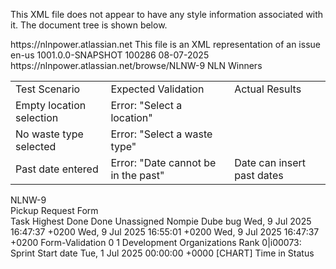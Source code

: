 This XML file does not appear to have any style information associated with it. The document tree is shown below.
<!--  
RSS generated by JIRA (1001.0.0-SNAPSHOT#100286-rev:ade406fd979143dea9a586ef61ffe2cdda366da6) at Wed Jul 09 20:43:40 UTC 2025

It is possible to restrict the fields that are returned in this document by specifying the 'field' parameter in your request.
For example, to request only the issue key and summary add field=key&field=summary to the URL of your request.
 -->
<rss version="0.92">
<channel>
<title>Jira</title>
<link>https://nlnpower.atlassian.net</link>
<description>This file is an XML representation of an issue</description>
<language>en-us</language>
<build-info>
<version>1001.0.0-SNAPSHOT</version>
<build-number>100286</build-number>
<build-date>08-07-2025</build-date>
</build-info>
<item>
<title>[NLNW-9] Pickup Request Form</title>
<link>https://nlnpower.atlassian.net/browse/NLNW-9</link>
<project id="10003" key="NLNW">NLN Winners</project>
<description><div class='table-wrap'> <table class='confluenceTable'><tbody> <tr> <td class='confluenceTd'>Test Scenario</td> <td class='confluenceTd'>Expected Validation</td> <td class='confluenceTd'>Actual Results</td> </tr> <tr> <td class='confluenceTd'>Empty location selection</td> <td class='confluenceTd'>Error: "Select a location"</td> <td class='confluenceTd'>&nbsp;</td> </tr> <tr> <td class='confluenceTd'>No waste type selected</td> <td class='confluenceTd'>Error: "Select a waste type"</td> <td class='confluenceTd'>&nbsp;</td> </tr> <tr> <td class='confluenceTd'>Past date entered</td> <td class='confluenceTd'>Error: "Date cannot be in the past"</td> <td class='confluenceTd'>Date can insert past dates</td> </tr> </tbody></table> </div> </description>
<environment/>
<key id="10033">NLNW-9</key>
<summary>Pickup Request Form</summary>
<type id="10012" iconUrl="https://nlnpower.atlassian.net/rest/api/2/universal_avatar/view/type/issuetype/avatar/10318?size=medium">Task</type>
<priority id="1" iconUrl="https://nlnpower.atlassian.net/images/icons/priorities/highest_new.svg">Highest</priority>
<status id="10010" iconUrl="https://nlnpower.atlassian.net/" description="">Done</status>
<statusCategory id="3" key="done" colorName="green"/>
<resolution id="10000">Done</resolution>
<assignee accountid="-1">Unassigned</assignee>
<reporter accountid="712020:544e3da9-c6f5-4c61-9e08-58e3d0c5be72">Nompie Dube</reporter>
<labels>
<label>bug</label>
</labels>
<created>Wed, 9 Jul 2025 16:47:37 +0200</created>
<updated>Wed, 9 Jul 2025 16:55:01 +0200</updated>
<resolved>Wed, 9 Jul 2025 16:47:37 +0200</resolved>
<component>Form-Validation</component>
<due/>
<votes>0</votes>
<watches>1</watches>
<attachments>
<attachment id="10019" name="LocationE.PNG" size="59695" author="5bb2c8a9-1105-40a5-ad99-235cb3e2dcbd" created="Wed, 9 Jul 2025 16:43:11 +0200"/>
<attachment id="10018" name="WasteType.PNG" size="64490" author="5bb2c8a9-1105-40a5-ad99-235cb3e2dcbd" created="Wed, 9 Jul 2025 16:43:31 +0200"/>
</attachments>
<subtasks> </subtasks>
<customfields>
<customfield id="customfield_10000" key="com.atlassian.jira.plugins.jira-development-integration-plugin:devsummarycf">
<customfieldname>Development</customfieldname>
<customfieldvalues> </customfieldvalues>
</customfield>
<customfield id="customfield_10002" key="com.atlassian.servicedesk:sd-customer-organizations">
<customfieldname>Organizations</customfieldname>
<customfieldvalues> </customfieldvalues>
</customfield>
<customfield id="customfield_10019" key="com.pyxis.greenhopper.jira:gh-lexo-rank">
<customfieldname>Rank</customfieldname>
<customfieldvalues>
<customfieldvalue>0|i00073:</customfieldvalue>
</customfieldvalues>
</customfield>
<customfield id="customfield_10020" key="com.pyxis.greenhopper.jira:gh-sprint">
<customfieldname>Sprint</customfieldname>
<customfieldvalues> </customfieldvalues>
</customfield>
<customfield id="customfield_10015" key="com.atlassian.jira.plugin.system.customfieldtypes:datepicker">
<customfieldname>Start date</customfieldname>
<customfieldvalues>
<customfieldvalue>Tue, 1 Jul 2025 00:00:00 +0000</customfieldvalue>
</customfieldvalues>
</customfield>
<customfield id="customfield_10026" key="com.atlassian.jira.ext.charting:timeinstatus">
<customfieldname>[CHART] Time in Status</customfieldname>
<customfieldvalues> </customfieldvalues>
</customfield>
</customfields>
</item>
</channel>
</rss>
